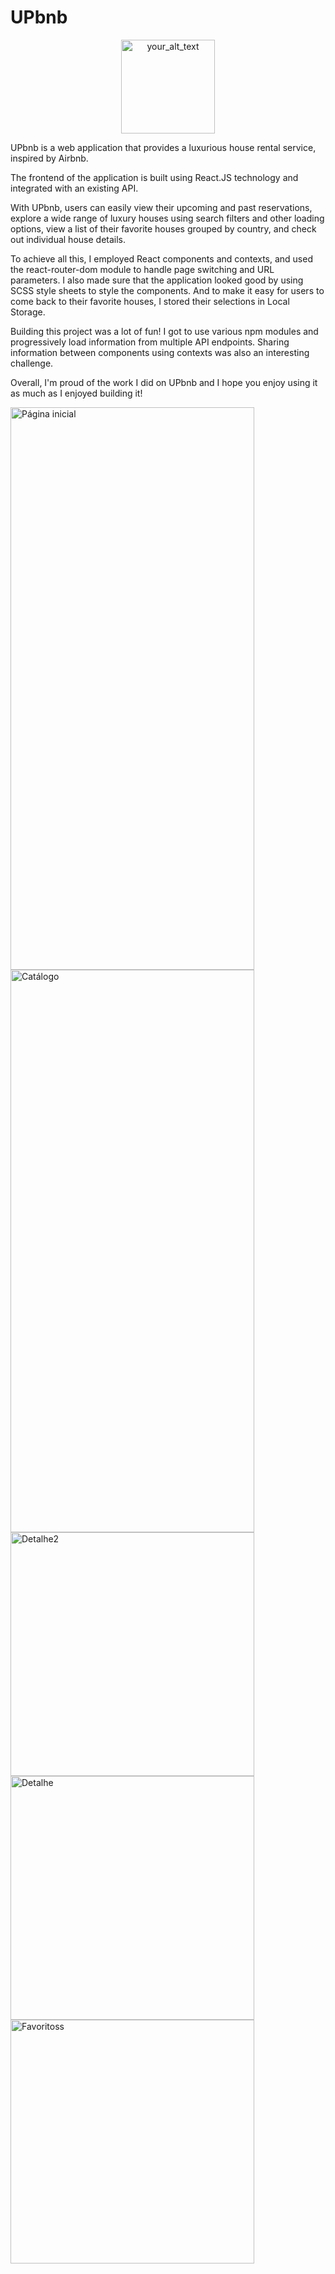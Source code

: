 # UPbnb
<p align="center">
  <img src="https://user-images.githubusercontent.com/87763388/223849925-e0363f20-0022-4736-991e-f059d4e770d7.png" alt="your_alt_text" height="150">
</p>
UPbnb is a web application that provides a luxurious house rental service, inspired by Airbnb. 

The frontend of the application is built using React.JS technology and integrated with an existing API.

With UPbnb, users can easily view their upcoming and past reservations, explore a wide range of luxury houses using search filters and other loading options, view a list of their favorite houses grouped by country, and check out individual house details.

To achieve all this, I employed React components and contexts, and used the react-router-dom module to handle page switching and URL parameters. I also made sure that the application looked good by using SCSS style sheets to style the components. And to make it easy for users to come back to their favorite houses, I stored their selections in Local Storage.

Building this project was a lot of fun! I got to use various npm modules and progressively load information from multiple API endpoints. Sharing information between components using contexts was also an interesting challenge.

Overall, I'm proud of the work I did on UPbnb and I hope you enjoy using it as much as I enjoyed building it!
<div>
<img height="900" width="390" alt="Página inicial" src="https://user-images.githubusercontent.com/87763388/223850596-d1da4d87-d0cd-45e7-bf7b-f018da781818.png">
<img height="900" width="390" alt="Catálogo" src="https://user-images.githubusercontent.com/87763388/223850608-16fbe27c-6329-42e8-a9b5-40f24a97d764.png">

</div>
<img width="390" alt="Detalhe2" src="https://user-images.githubusercontent.com/87763388/223850603-09421384-d3fb-4df3-be48-4e290bef00ce.png">
<img width="390" alt="Detalhe" src="https://user-images.githubusercontent.com/87763388/223850605-2f5ebf94-3e3f-415b-a5af-835115dcdc2e.png">
  <img width="390" alt="Favoritoss" src="https://user-images.githubusercontent.com/87763388/223850601-16462bce-9c15-4ac6-880d-b687229924d6.png">
